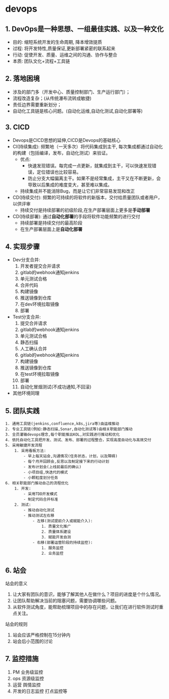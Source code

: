 # devops
## 1. DevOps是一种思想、一组最佳实践、以及一种文化
- 目的: 缩短系统开发的生命周期, 降本增效提质
- 过程: 将开发特性,质量保证,更新部署紧密的联系起来
- 行动: 促使开发、质量、运维之间的沟通、协作与整合
- 本质: 团队文化+流程+工具链

## 2. 落地困境
- 涉及的部门多（开发中心、质量控制部门、生产运行部门）；
- 流程改造复杂；(从传统瀑布流转成敏捷)
- 责任边界需要重新划分；
- 自动化工具链是核心问题。(自动化运维,自动化测试,自动化部署等)

## 3. CICD
- Devops是CICD思想的延伸,CICD是Devops的基础核心
- CI(持续集成): 频繁地（一天多次）将代码集成到主干, 每次集成都通过自动化的构建（包括编译，发布，自动化测试）来验证。
    - 优点:
        - 快速发现错误。每完成一点更新，就集成到主干，可以快速发现错误，定位错误也比较容易。
        - 防止分支大幅偏离主干。如果不是经常集成，主干又在不断更新，会导致以后集成的难度变大，甚至难以集成。
    - 持续集成并不能消除Bug，而是让它们非常容易发现和改正
- CD(持续交付): 频繁的可持续的将软件的新版本，交付给质量团队或者用户，以供评审
    - 持续交付是持续部署的初级阶段,在生产部署层面上更多是**手动部署**
- CD(持续部署): 通过**自动化部署**的手段将软件功能频繁的进行交付
    - 持续部署是持续交付的最高阶段
    - 在生产部署层面上是**自动化部署**

## 4. 实现步骤
- Dev分支合并:
    1. 开发者提交合并请求
    2. gitlab的webhook通知jenkins
    3. 单元测试合格
    4. 合并代码
    5. 构建镜像
    6. 推送镜像到仓库
    7. 在dev环境拉取镜像
    8. 部署
- Test分支合并:
    1. 提交合并请求
    2. gitlab的webhook通知jenkins
    3. 单元测试合格
    4. 静态扫描
    5. 人工确认合并
    6. gitlab的webhook通知jenkins
    7. 构建镜像
    8. 推送镜像到仓库
    9. 在test环境拉取镜像
    10. 部署
    11. 自动化冒烟测试(不成功通知,不回滚)
- 其他环境同理

## 5. 团队实践
    1. 通用工具链(jenkins,confluence,k8s,jira等)由运维推动
    2. 专业工具链(例如:静态扫描,Sonar,自动化测试等)由相关职能部门推动
    3. 全员灌输devops理念,每个职能推出KOL,对实践进行推动和优化
    4. 依托自动化工具把开发、测试、发布、部署的过程整合，实现高度自动化与高效交付
    5. 采用敏捷开发流程
        1. 采用看板方法:
            - 早上每天站会,沟通情况(任务状态，计划，以及障碍)
            - 每个月开回顾会,反思以及制定接下来的行动计划
            - 发布计划会(上线前最后的确认)
            - 小项目组,快迭代的模式
            - 小颗粒度划分任务
    6. 相关职能部门推动自己的流程优化
        1. 开发:
            - 采用TDD开发模式
            - 制定代码合并标准
        2. 测试:
            - 推动自动化测试
            - 推动测试左右移
                - 左移(测试提前介入或赋能介入):
                    1. 质量文化推广
                    2. 质量体系建设
                    3. 赋能开发自测
                - 右移(部署运营阶段的持续监控):
                    1. 服务监控
                    2. 业务监控

## 6. 站会
站会的意义
1. 让大家有团队的意识，能够了解其他人在做什么？项目的进度是个什么情况。
2. 让团队帮助解决当前的阻塞问题，需要协调哪些问题。
3. 从软件测试角度，能帮助梳理项目中的存在问题，让我们在进行软件测试时重点关注。

站会的规则
1. 站会应该严格控制在15分钟内
2. 站会后小范围的讨论

## 7. 监控措施
1. PM 业务级监控
2. ops 资源级监控
3. 运营 舆情监控
4. 开发的日志监控 打点监控等